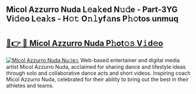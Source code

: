 ## Micol Azzurro Nuda L𝚎a𝚔ed N𝚞𝚍e - Part-3YG Vi𝚍𝚎o L𝚎a𝚔s - H𝚘𝚝 O𝚗𝚕yf𝚊ns P𝚑𝚘tos unmuq

# <h2><a href="http://kf8o9lm.oniu.top/?m=Micol+Azzurro+Nuda">🔗👉 🔴 Micol Azzurro Nuda P𝚑ot𝚘𝚜 V𝚒d𝚎o</a></h2>

[![Micol Azzurro Nuda Nu𝚍e𝚜](https://i.imgur.com/0qMVB7G.gif)](http://kf8o9lm.oniu.top/?m=Micol+Azzurro+Nuda)
Web-based entertainer and digital media artist Micol Azzurro Nuda, acclaimed for sharing dance and lifestyle ideas through solo and collaborative dance acts and short videos. Inspiring coach Micol Azzurro Nuda, celebrated for their ability to bring out the best in their athletes and teams.  
